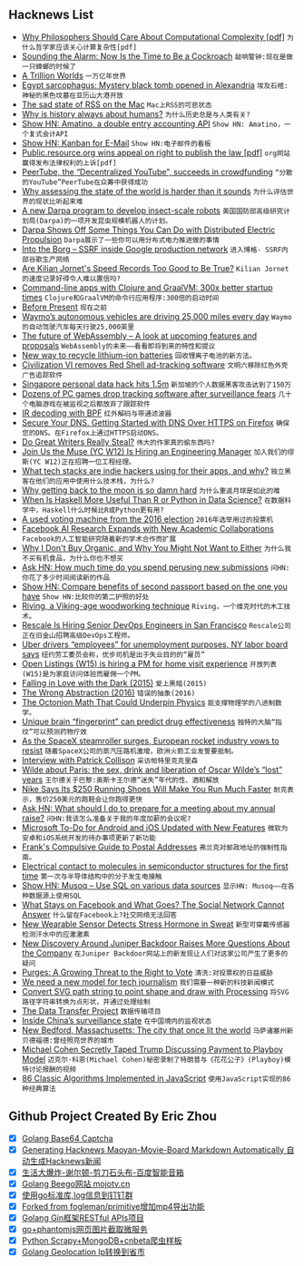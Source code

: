 ## Hacknews List


- [Why Philosophers Should Care About Computational Complexity [pdf]](https://www.scottaaronson.com/papers/philos.pdf)  `为什么哲学家应该关心计算复杂性[pdf]`
- [Sounding the Alarm: Now Is the Time to Be a Cockroach](http://www.erica.biz/2018/cockroach/)  `敲响警钟:现在是做一只蟑螂的时候了`
- [A Trillion Worlds](https://blogs.scientificamerican.com/observations/a-trillion-worlds/)  `一万亿年世界`
- [Egypt sarcophagus: Mystery black tomb opened in Alexandria](https://www.bbc.co.uk/news/world-middle-east-44893804)  `埃及石棺:神秘的黑色坟墓在亚历山大港开放`
- [The sad state of RSS on the Mac](https://blog.notmyhostna.me/sad-state-of-rss-on-the-mac/)  `Mac上RSS的可悲状态`
- [Why is history always about humans?](https://www.bostonglobe.com/ideas/2018/07/13/why-history-always-about-humans/kXSi8rJLcfQKYR1P3EDUIM/story.html)  `为什么历史总是与人类有关?`
- [Show HN: Amatino, a double entry accounting API](https://amatino.io/)  `Show HN: Amatino，一个复式会计API`
- [Show HN: Kanban for E-Mail](https://kanbanmail.app/)  `Show HN:电子邮件的看板`
- [Public.resource.org wins appeal on right to publish the law [pdf]](https://www.cadc.uscourts.gov/internet/opinions.nsf/533D47AF883C8194852582CD0052B8D4/$file/17-7035.pdf)  `org网站赢得发布法律权利的上诉[pdf]`
- [PeerTube, the “Decentralized YouTube”, succeeds in crowdfunding](https://quariety.com/2018/07/20/peertube-the-decentralized-youtube-succeeds-in-crowdfunding/)  `“分散的YouTube”PeerTube在众筹中获得成功`
- [Why assessing the state of the world is harder than it sounds](https://www.newyorker.com/magazine/2018/07/23/are-things-getting-better-or-worse)  `为什么评估世界的现状比听起来难`
- [A new Darpa program to develop insect-scale robots](https://spectrum.ieee.org/automaton/robotics/robotics-hardware/darpa-wants-your-insect-scale-robots-for-a-micro-olympics)  `美国国防部高级研究计划局(Darpa)的一项开发昆虫规模机器人的计划。`
- [Darpa Shows Off Some Things You Can Do with Distributed Electric Propulsion](https://spectrum.ieee.org/tech-talk/transportation/advanced-cars/darpa-vehicle-technologies)  `Darpa展示了一些你可以用分布式电力推进做的事情`
- [Into the Borg – SSRF inside Google production network](https://opnsec.com/2018/07/into-the-borg-ssrf-inside-google-production-network/)  `进入博格- SSRF内部谷歌生产网络`
- [Are Kilian Jornet&#39;s Speed Records Too Good to Be True?](https://www.outsideonline.com/2324076/ultrarunner-kilian-jornet-everest-controversy)  `Kilian Jornet的速度记录好得令人难以置信吗?`
- [Command-line apps with Clojure and GraalVM: 300x better startup times](https://www.astrecipes.net/blog/2018/07/20/cmd-line-apps-with-clojure-and-graalvm/)  `Clojure和GraalVM的命令行应用程序:300倍的启动时间`
- [Before Present](https://en.wikipedia.org/wiki/Before_Present)  `现在之前`
- [Waymo’s autonomous vehicles are driving 25,000 miles every day](https://techcrunch.com/2018/07/20/waymos-autonomous-vehicles-are-driving-25000-miles-every-day/)  `Waymo的自动驾驶汽车每天行驶25,000英里`
- [The future of WebAssembly – A look at upcoming features and proposals](https://blog.scottlogic.com/2018/07/20/wasm-future.html)  `WebAssembly的未来——看看即将到来的特性和提议`
- [New way to recycle lithium-ion batteries](http://www.latimes.com/business/technology/la-fi-lithium-ion-battery-recycling-20180316-story.html)  `回收锂离子电池的新方法。`
- [Civilization VI removes Red Shell ad-tracking software](https://www.rockpapershotgun.com/2018/07/20/civilization-vi-removes-red-shell/)  `文明六移除红色外壳广告追踪软件`
- [Singapore personal data hack hits 1.5m](https://www.bbc.co.uk/news/world-asia-44900507)  `新加坡的个人数据黑客攻击达到了150万`
- [Dozens of PC games drop tracking software after surveillance fears](https://www.wired.co.uk/article/red-shell-game-tracking-gdpr)  `几十个电脑游戏在被监视之后都放弃了跟踪软件`
- [IR decoding with BPF](https://lwn.net/Articles/759188/)  `红外解码与带通滤波器`
- [Secure Your DNS. Getting Started with DNS Over HTTPS on Firefox](https://medium.com/@nykolas.z/getting-started-with-dns-over-https-on-firefox-e9b5fc865a43)  `确保您的DNS。在Firefox上通过HTTPS启动DNS。`
- [Do Great Writers Really Steal?](https://lithub.com/do-great-writers-really-steal-on-plagiarism-and-publishing/)  `伟大的作家真的偷东西吗?`
- [Join Us the  Muse (YC W12) Is Hiring an Engineering Manager](https://www.themuse.com/jobs/themuse/engineering-manager-9b5605)  `加入我们的缪斯(YC W12)正在招聘一位工程经理。`
- [What tech stacks are indie hackers using for their apps, and why?](https://www.indiehackers.com/round-table/what-tech-should-you-use-in-2018)  `独立黑客在他们的应用中使用什么技术栈，为什么?`
- [Why getting back to the moon is so damn hard](https://www.technologyreview.com/s/610720/why-getting-back-to-the-moon-is-so-damn-hard/)  `为什么重返月球是如此的难`
- [When Is Haskell More Useful Than R or Python in Data Science?](https://www.forbes.com/sites/quora/2018/01/24/when-is-haskell-more-useful-than-r-or-python-in-data-science/#1daa23e69e47)  `在数据科学中，Haskell什么时候比R或Python更有用?`
- [A used voting machine from the 2016 election](https://twitter.com/AltUSPressSec/status/1019955719964160006)  `2016年选举用过的投票机`
- [Facebook AI Research Expands with New Academic Collaborations](https://code.fb.com/ai-research/facebook-ai-research-expands-with-new-academic-collaborations/)  `Facebook的人工智能研究随着新的学术合作而扩展`
- [Why I Don&#39;t Buy Organic, and Why You Might Not Want to Either](https://www.forbes.com/sites/stevensavage/2016/03/19/why-i-dont-buy-organic-and-why-you-might-want-to-either/)  `为什么我不买有机食品，为什么你也不想买`
- [Ask HN: How much time do you spend perusing new submissions](item?id=17574672)  `问HN:你花了多少时间阅读新的作品`
- [Show HN: Compare benefits of second passport based on the one you have](https://multinational.io/)  `Show HN:比较你的第二护照的好处`
- [Riving, a Viking-age woodworking technique](http://www.hurstwic.org/history/articles/manufacturing/text/viking_woodworking_riving.htm)  `Riving，一个维克时代的木工技术。`
- [Rescale Is Hiring Senior DevOps Engineers in San Francisco](https://jobs.lever.co/rescale/5bbd7886-8b96-4bf6-a0be-c5df930b9fd3?lever-origin=applied&amp;lever-source%5B%5D=Hacker%20News)  `Rescale公司正在旧金山招聘高级DevOps工程师。`
- [Uber drivers “employees” for unemployment purposes, NY labor board says](https://arstechnica.com/tech-policy/2018/07/uber-drivers-employees-for-unemployment-purposes-ny-labor-board-says/)  `纽约劳工委员会称，优步司机是出于失业目的的“雇员”`
- [Open Listings (W15) is hiring a PM for home visit experience](https://jobs.lever.co/openlistings/aa84bd1d-4ba9-4d6d-ab92-bf9ced71d0f1)  `开放列表(W15)是为家庭访问体验而雇佣一个PM。`
- [Falling in Love with the Dark (2015)](http://nautil.us/issue/27/dark-matter/falling-in-love-with-the-dark)  `爱上黑暗(2015)`
- [The Wrong Abstraction (2016)](https://www.sandimetz.com/blog/2016/1/20/the-wrong-abstraction)  `错误的抽象(2016)`
- [The Octonion Math That Could Underpin Physics](https://www.quantamagazine.org/the-octonion-math-that-could-underpin-physics-20180720)  `能支撑物理学的八进制数学。`
- [Unique brain “fingerprint” can predict drug effectiveness](https://mcgill.ca/newsroom/channels/news/unique-brain-fingerprint-can-predict-drug-effectiveness-287964)  `独特的大脑“指纹”可以预测药物疗效`
- [As the SpaceX steamroller surges, European rocket industry vows to resist](https://arstechnica.com/science/2018/07/as-the-spacex-steamroller-surges-european-rocket-industry-vows-to-resist/)  `随着SpaceX公司的蒸汽压路机激增，欧洲火箭工业发誓要抵制。`
- [Interview with Patrick Collison](http://growth.eladgil.com/book/chapter-5-organizational-structure-and-hypergrowth/you-cant-delegate-culture-an-interview-with-patrick-collison/)  `采访帕特里克克里森`
- [Wilde about Paris: the sex, drink and liberation of Oscar Wilde’s “lost” years](https://www.prospectmagazine.co.uk/arts-and-books/wilde-about-paris-the-sex-drink-and-liberation-of-oscar-wildes-lost-years)  `王尔德关于巴黎:奥斯卡王尔德“迷失”年代的性、酒和解放`
- [Nike Says Its $250 Running Shoes Will Make You Run Much Faster](https://www.nytimes.com/interactive/2018/07/18/upshot/nike-vaporfly-shoe-strava.html)  `耐克表示，售价250美元的跑鞋会让你跑得更快`
- [Ask HN: What should I do to prepare for a meeting about my annual raise?](item?id=17576382)  `问HN:我该怎么准备关于我的年度加薪的会议呢?`
- [Microsoft To-Do for Android and iOS Updated with New Features](https://www.bleepingcomputer.com/news/microsoft/microsoft-to-do-for-android-and-ios-updated-with-new-features/)  `微软为安卓和iOS系统开发的待办事项更新了新功能`
- [Frank&#39;s Compulsive Guide to Postal Addresses](http://www.columbia.edu/~fdc/postal/)  `弗兰克对邮政地址的强制性指南。`
- [Electrical contact to molecules in semiconductor structures for the first time](https://www.unibas.ch/en/News-Events/News/Uni-Research/Electrical-contact-to-molecules-in-semiconductor-structures-established-for-the-first-time.html)  `第一次与半导体结构中的分子发生电接触`
- [Show HN: Musoq – Use SQL on various data sources](https://github.com/Puchaczov/Musoq)  `显示HN: Musoq——在各种数据源上使用SQL`
- [What Stays on Facebook and What Goes? The Social Network Cannot Answer](https://www.nytimes.com/2018/07/19/technology/facebook-misinformation.html)  `什么留在Facebook上?社交网络无法回答`
- [New Wearable Sensor Detects Stress Hormone in Sweat](https://spectrum.ieee.org/view-from-the-valley/biomedical/diagnostics/new-wearable-sensor-detects-stress-hormone-in-sweat)  `新型可穿戴传感器检测汗水中的应激激素`
- [New Discovery Around Juniper Backdoor Raises More Questions About the Company](https://www.wired.com/2016/01/new-discovery-around-juniper-backdoor-raises-more-questions-about-the-company/)  `在Juniper Backdoor网站上的新发现让人们对这家公司产生了更多的疑问`
- [Purges: A Growing Threat to the Right to Vote](https://www.brennancenter.org/publication/purges-growing-threat-right-vote)  `清洗:对投票权的日益威胁`
- [We need a new model for tech journalism](https://www.cjr.org/business_of_news/tech-journalism.php)  `我们需要一种新的科技新闻模式`
- [Convert SVG path string to point shape and draw with Processing](http://processingjs.nihongoresources.com/svgparser/)  `将SVG路径字符串转换为点形状，并通过处理绘制`
- [The Data Transfer Project](https://datatransferproject.dev/)  `数据传输项目`
- [Inside China’s surveillance state](https://www.ft.com/content/2182eebe-8a17-11e8-bf9e-8771d5404543)  `在中国境内的监视状态`
- [New Bedford, Massachusetts: The city that once lit the world](http://www.bbc.com/travel/story/20180719-the-city-that-lit-the-world)  `马萨诸塞州新贝德福德:曾经照亮世界的城市`
- [Michael Cohen Secretly Taped Trump Discussing Payment to Playboy Model](https://www.nytimes.com/2018/07/20/us/politics/michael-cohen-trump-tape.html)  `迈克尔·科恩(Michael Cohen)秘密录制了特朗普与《花花公子》(Playboy)模特讨论报酬的视频`
- [86 Classic Algorithms Implemented in JavaScript](https://github.com/trekhleb/javascript-algorithms/blob/master/README.md)  `使用JavaScript实现的86种经典算法`

## Github Project Created By Eric Zhou

- [x] [Golang Base64 Captcha](https://github.com/mojocn/base64Captcha)
- [x] [Generating Hacknews Maoyan-Movie-Board Markdown Automatically 自动生成Hacknews新闻](https://github.com/dejavuzhou/md-genie)
- [x] [生活大爆炸-谢尔顿-剪刀石头布-百度智能音箱](https://github.com/mojocn/dueros-bang-game)
- [x] [Golang Beego网站 mojotv.cn](https://github.com/mojocn/www.mojotv.cn)
- [x] [使用go标准库,log信息到钉钉群](https://github.com/mojocn/dooger)
- [x] [Forked from fogleman/primitive增加mp4导出功能](https://github.com/mojocn/primitive)
- [x] [Golang Gin框架RESTful APIs项目](https://github.com/JJJJJJJerk/ezier-golang-web-api-framework)
- [x] [go+phantomjs网页图片截取微服务](https://github.com/mojocn/screen_shot)
- [x] [Python Scrapy+MongoDB+cnbeta爬虫样板](https://github.com/mojocn/scrapy_mongodb_boilerplate_cnbeta)
- [x] [Golang Geolocation Ip转换到省市](https://github.com/mojocn/ip2location)